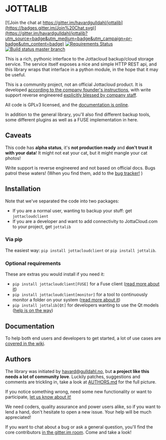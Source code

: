 # JOTTALIB #

[![Join the chat at https://gitter.im/havardgulldahl/jottalib](https://badges.gitter.im/Join%20Chat.svg)](https://gitter.im/havardgulldahl/jottalib?utm_source=badge&utm_medium=badge&utm_campaign=pr-badge&utm_content=badge) [![Requirements Status](https://requires.io/github/havardgulldahl/jottalib/requirements.svg?branch=master)](https://requires.io/github/havardgulldahl/jottalib/requirements/?branch=master) [![Build status master branch](https://travis-ci.org/havardgulldahl/jottalib.svg?branch=master)](https://travis-ci.org/havardgulldahl/jottalib.svg?branch=master)

This is a rich, pythonic interface to the Jottacloud backup/cloud storage service. The service itself exposes a nice and simple HTTP REST api, and this library wraps that interface in a python module, in the hope that it may be useful.

This is a community project, not an official Jottacloud product. It is developed [according to the company founder's instructions](http://forum.jotta.no/jotta/topics/api_http), with write support reverse engineered [explicitly blessed by company staff](http://forum.jotta.no/jotta/topics/jotta_api_for_remote_storage_fetch#reply_14928642).

All code is GPLv3 licensed, and the [documentation is online](https://pythonhosted.org/jottalib/).

In addition to the general library, you'll also find different backup tools, some different plugins as well as a FUSE implementation in here.

## Caveats

This code has **alpha status**, it's **not production ready** and **don't trust it with your data**! It might not eat your cat, but it might mangle your cat photos!

Write support is reverse engineered and not based on official docs. Bugs patrol these waters! (When you find them, add to the [bug tracker!](https://github.com/havardgulldahl/jottalib/issues/) )

## Installation

Note that we've separated the code into two packages:

 * If you are a normal user, wanting to backup your stuff: get `jottacloudclient`
 * If you are a developer and want to add connectivity to JottaCloud.com to your project, get
 `jottalib`


### Via pip

The easiest way: `pip install jottacloudclient` or `pip install jottalib`.


### Optional requirements


These are extras you would install if you need it:

  * `pip install jottacloudclient[FUSE]` for a Fuse client ([read more about it](https://github.com/havardgulldahl/jottalib/wiki/Normal-use-cases#i-want-a-virtual-jottacloud-file-system))
  * `pip install jottacloudclient[monitor]` for a tool to continuously monitor a folder on your system ([read more about it](https://github.com/havardgulldahl/jottalib/wiki/Normal-use-cases#i-want-a-drop-folder-so-everything-i-put-there-is-stored-automatically))
  * `pip install jottalib[Qt]` for developers wanting to use the Qt models ([help is on the way](https://github.com/havardgulldahl/jottalib/wiki/Developers#qt-models))

## Documentation

To help both end users and developers to get started, a lot of use cases are [covered in the wiki](https://github.com/havardgulldahl/jottalib/wiki).


## Authors

The library was initiated by havard@gulldahl.no, but **a project like this needs a lot of community love**. Luckily patches, suggestions and comments are trickling in, take a look at [AUTHORS.md](AUTHORS.md) for the full picture.

If you notice something wrong, need some new functionality or want to participate, [let us know about it!](https://github.com/havardgulldahl/jottalib/issues/)

We need coders, quality assurance and power users alike, so if you want to lend a hand, don't hesitate to open a new issue. Your help will be much appreciated!

If you want to chat about a bug or ask a general question, you'll find the core contributors [in the gitter.im room](https://gitter.im/havardgulldahl/jottalib). Come and take a look!
